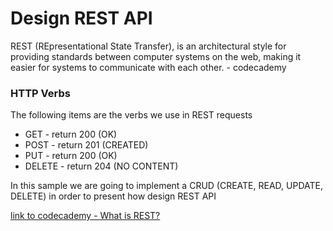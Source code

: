 # Design REST API

REST (REpresentational State Transfer), is an architectural style for providing standards between 
computer systems on the web, making it easier for systems to communicate with each other. - codecademy

### HTTP Verbs

The following items are the verbs we use in REST requests

* GET  - return 200 (OK)
* POST - return 201 (CREATED)
* PUT - return 200 (OK)
* DELETE - return 204 (NO CONTENT)

In this sample we are going to implement a CRUD (CREATE, READ, UPDATE, DELETE) in order to present how 
design REST API

[link to codecademy - What is REST?](https://www.codecademy.com/articles/what-is-rest)